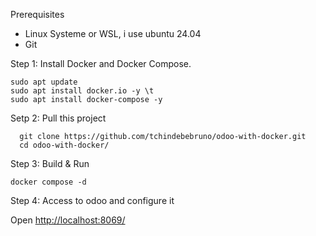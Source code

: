 Prerequisites

  - Linux Systeme or WSL, i use ubuntu 24.04
  - Git
  
Step 1: Install Docker and Docker Compose.

  ```shell
  sudo apt update
  sudo apt install docker.io -y \t
  sudo apt install docker-compose -y
  ```

Setp 2: Pull this project

```shell
  git clone https://github.com/tchindebebruno/odoo-with-docker.git
  cd odoo-with-docker/
  ```

Step 3: Build & Run
  ```shell
  docker compose -d 
  ```
Step 4: Access to odoo and configure it

  
 Open [http://localhost:8069/](http://localhost:8069/)
  
